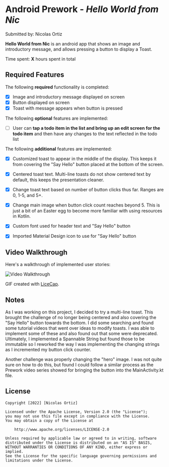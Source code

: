 # Android Prework - *Hello World from Nic*

Submitted by: Nicolas Ortiz

**Hello World from Nic** is an android app that shows an image and introductory message, and allows pressing a button to display a Toast. 

Time spent: **X** hours spent in total

## Required Features

The following **required** functionality is completed:

* [X] Image and introductory message displayed on screen
* [X] Button displayed on screen
* [X] Toast with message appears when button is pressed 

The following **optional** features are implemented:

* [ ] User can **tap a todo item in the list and bring up an edit screen for the todo item** and then have any changes to the text reflected in the todo list

The following **additional** features are implemented:

* [X] Customized toast to appear in the middle of the display. This keeps it from covering the "Say Hello" button placed at the bottom of the screen.
* [X] Centered toast text. Multi-line toasts do not show centered text by default, this keeps the presentation cleaner.
* [X] Change toast text based on number of button clicks thus far. Ranges are 0, 1-5, and 5+.
* [X] Change main image when button click count reaches beyond 5. This is just a bit of an Easter egg to become more familiar with using resources in Kotlin.
* [X] Custom font used for header text and "Say Hello" button
* [X] Imported Material Design icon to use for "Say Hello" button


## Video Walkthrough

Here's a walkthrough of implemented user stories:

<img src='http://i.imgur.com/link/to/your/gif/file.gif' title='Video Walkthrough' width='' alt='Video Walkthrough' />

GIF created with [LiceCap](http://www.cockos.com/licecap/).

## Notes

As I was working on this project, I decided to try a multi-line toast. This brought the challenge of no longer being centered and also covering the "Say Hello" button towards the bottom. I did some searching and found some tutorial videos that went over ideas to modify toasts. I was able to implement some of these and also found out that some were deprecated. Ultimately, I implemented a Spannable String but found those to be immutable so I reworked the way I was implementing the changing strings as I incremented my button click counter.

Another challenge was properly changing the "hero" image. I was not quite sure on how to do this, but found I could follow a similar process as the Prework video series showed for bringing the button into the MainActivity.kt file.

## License

    Copyright [2022] [Nicolas Ortiz]

    Licensed under the Apache License, Version 2.0 (the "License");
    you may not use this file except in compliance with the License.
    You may obtain a copy of the License at

        http://www.apache.org/licenses/LICENSE-2.0

    Unless required by applicable law or agreed to in writing, software
    distributed under the License is distributed on an "AS IS" BASIS,
    WITHOUT WARRANTIES OR CONDITIONS OF ANY KIND, either express or implied.
    See the License for the specific language governing permissions and
    limitations under the License.
